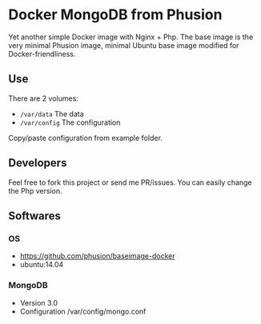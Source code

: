 # Docker MongoDB from Phusion

Yet another simple Docker image with Nginx + Php. The base image is the very minimal Phusion image, minimal Ubuntu base image modified for Docker-friendliness.

## Use

There are 2 volumes:

- ````/var/data```` The data
- ````/var/config```` The configuration

Copy/paste configuration from example folder.

## Developers

Feel free to fork this project or send me PR/issues. You can easily change the Php version.

## Softwares

### OS

- https://github.com/phusion/baseimage-docker
- ubuntu:14.04

### MongoDB

- Version 3.0
- Configuration /var/config/mongo.conf
